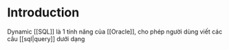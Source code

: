 ---
---

# Introduction

Dynamic [[SQL]] là 1 tính năng của [[Oracle]], cho phép người dùng viết các câu [[sql|query]] dưới dạng 